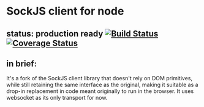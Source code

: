# SockJS client for node

## status: production ready [![Build Status](https://travis-ci.org/humanchimp/node-sockjs-client.svg?branch=master)](https://travis-ci.org/humanchimp/node-sockjs-client) [![Coverage Status](https://coveralls.io/repos/humanchimp/node-sockjs-client/badge.png)](https://coveralls.io/r/humanchimp/node-sockjs-client)

## in brief:

It's a fork of the SockJS client library that doesn't rely on DOM primitives, while still retaining the same interface as the original, making it suitable as a drop-in replacement in code meant originally to run in the browser.  It uses websocket as its only transport for now.
